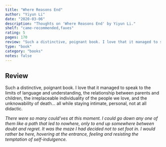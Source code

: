 ```yaml
---
title: "Where Reasons End"
author: "Yiyun Li"
date: "2020-03-06"
description: "Thoughts on 'Where Reasons End' by Yiyun Li."
shelf: "came-recommended,faves"
rating: 5
pages: 170
review: "Such a distinctive, poignant book. I love that it managed to speak to the limits of language and understanding, the relationship between parents and children, the irreplaceable individuality of the people we love, and the unknowability of death... all while staying intimate, personal, not at all didactic.<br/><br/><i>There were so many could'ves at this moment. I could go down any one of them like a path that led to nowhere, only to end up somewhere between doubt and regret. It was the maze I had decided not to set foot in. I would rather be here, hovering at the entrance, feeling and resisting the temptation of self-indulgence.</i>"
type: "book"
category: "books"
notes: false
---
```


## Review

Such a distinctive, poignant book. I love that it managed to speak to the limits of language and understanding, the relationship between parents and children, the irreplaceable individuality of the people we love, and the unknowability of death... all while staying intimate, personal, not at all didactic.

_There were so many could'ves at this moment. I could go down any one of them like a path that led to nowhere, only to end up somewhere between doubt and regret. It was the maze I had decided not to set foot in. I would rather be here, hovering at the entrance, feeling and resisting the temptation of self-indulgence._
